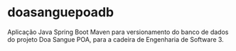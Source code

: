 # doasanguepoadb
Aplicação Java Spring Boot Maven para versionamento do banco de dados do projeto Doa Sangue POA, para a cadeira de Engenharia de Software 3.